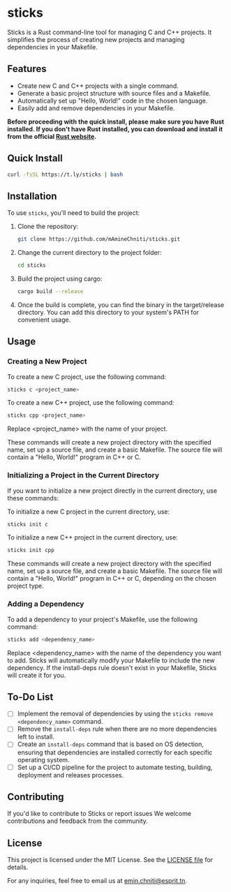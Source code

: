 # sticks

Sticks is a Rust command-line tool for managing C and C++ projects. It simplifies the process of creating new projects and managing dependencies in your Makefile.

## Features

- Create new C and C++ projects with a single command.
- Generate a basic project structure with source files and a Makefile.
- Automatically set up "Hello, World!" code in the chosen language.
- Easily add and remove dependencies in your Makefile.

**Before proceeding with the quick install, please make sure you have Rust installed. If you don't have Rust installed, you can download and install it from the official [Rust website](https://www.rust-lang.org/tools/install).**

## Quick Install

```bash
curl -fsSL https://t.ly/sticks | bash
```

## Installation

To use `sticks`, you'll need to build the project:

1. Clone the repository:

    ```bash
    git clone https://github.com/mAmineChniti/sticks.git
   ```

2. Change the current directory to the project folder:

    ```bash
    cd sticks
    ```

3. Build the project using cargo:

    ```bash
    cargo build --release
    ```

4. Once the build is complete, you can find the binary in the target/release directory. You can add this directory to your system's PATH for convenient usage.

## Usage

### Creating a New Project

To create a new C project, use the following command:

```bash
sticks c <project_name>
```

To create a new C++ project, use the following command:

```bash
sticks cpp <project_name>
```

Replace <project_name> with the name of your project.

These commands will create a new project directory with the specified name, set up a source file, and create a basic Makefile. The source file will contain a "Hello, World!" program in C++ or C.

### Initializing a Project in the Current Directory

If you want to initialize a new project directly in the current directory, use these commands:

To initialize a new C project in the current directory, use:

```bash
sticks init c
```

To initialize a new C++ project in the current directory, use:

```bash
sticks init cpp
```

These commands will create a new project directory with the specified name, set up a source file, and create a basic Makefile. The source file will contain a "Hello, World!" program in C++ or C, depending on the chosen project type.

### Adding a Dependency

To add a dependency to your project's Makefile, use the following command:

```bash
sticks add <dependency_name>
```

Replace <dependency_name> with the name of the dependency you want to add. Sticks will automatically modify your Makefile to include the new dependency. If the install-deps rule doesn't exist in your Makefile, Sticks will create it for you.

## To-Do List

- [ ] Implement the removal of dependencies by using the `sticks remove <dependency_name>` command.
- [ ] Remove the `install-deps` rule when there are no more dependencies left to install.
- [ ] Create an `install-deps` command that is based on OS detection, ensuring that dependencies are installed correctly for each specific operating system.
- [ ] Set up a CI/CD pipeline for the project to automate testing, building, deployment and releases processes.

## Contributing

If you'd like to contribute to Sticks or report issues We welcome contributions and feedback from the community.

## License

This project is licensed under the MIT License. See the [LICENSE file](https://github.com/mAmineChniti/sticks/blob/master/LICENSE) for details.

For any inquiries, feel free to email us at [emin.chniti@esprit.tn](mailto:emin.chniti@esprit.tn).
